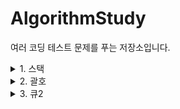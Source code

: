 # AlgorithmStudy

여러 코딩 테스트 문제를 푸는 저장소입니다.

<details markdown="1">
<summary>1. 스택</summary>
<a href="https://www.acmicpc.net/problem/10828">10828. 스택</a>
</details>

<details markdown="1">
<summary>2. 괄호</summary>
<a href="https://www.acmicpc.net/problem/9012">9012. 괄호</a>

</details>

<details markdown="1">
<summary>3. 큐2</summary>
<a href="https://www.acmicpc.net/problem/18258">18258. 큐 2</a>
<br><br>

막혔던 점: 시간초과로 막혔다. 로직이 문제 없다고 생각했는데 찾아보니 입출력을 하는데 시간을 많이 쓴다는 말이 있었다.

<pre>
<code> 
	ios_base::sync_with_stdio(false);
	cout.tie(NULL);
	cin.tie(NULL);
</code>
</pre>

<br>
이 코드를 앞에 적어주니 정답이 나왔다. 찾아봤더니 일반적으로 c++ 컴파일러는 c와 c++ 스타일의 입출력을 혼용하는 것을 허용하는데, 이를 구현하기 위해서 모든 표준 입출력들 또한 <b>동기화</b> 되어있다. 첫번째 줄의 코드로 그러한 동기화를 꺼줌으로써 c++ 입출력시 독립된 자신만의 버퍼를 사용하게 된다고 한다. 그리고 cout과 cin의 tie를 풀어주면 입출력 속도가 줄어들게 된다. 몰랐던 점이라 기억하고 시간 초과가 나올 때 기억해서 써야겠다.

</details>
